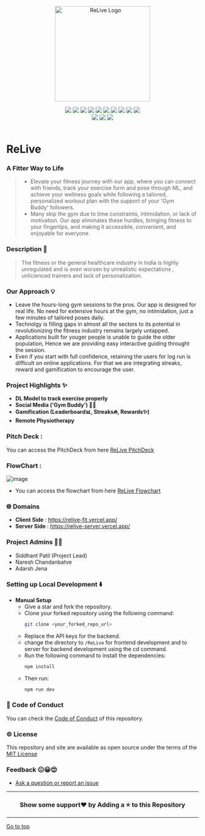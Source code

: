 <p align="center"><img src="https://github.com/Siddhant-Patil0203/ReLive/assets/77800620/3add86fc-30ad-414b-87a6-e24c5bf2ac21" alt="ReLive Logo" width="250px" height="250px" align="center"/> </p>

<div align="center">
   <img src="https://img.shields.io/github/repo-size/Siddhant-Patil0203/localhost-3000?style=for-the-badge" />
   <img src="https://img.shields.io/github/issues-raw/Siddhant-Patil0203/localhost-3000?style=for-the-badge" />
   <img src="https://img.shields.io/github/issues-closed-raw/Siddhant-Patil0203/localhost-3000?style=for-the-badge" />
   <img src="https://img.shields.io/github/license/Siddhant-Patil0203/localhost-3000?style=for-the-badge" />
   <img src="https://img.shields.io/github/issues-pr-raw/Siddhant-Patil0203/localhost-3000?style=for-the-badge" />
   <img src="https://img.shields.io/github/issues-pr-closed-raw/Siddhant-Patil0203/localhost-3000?style=for-the-badge" />
   <img src="https://img.shields.io/github/stars/Siddhant-Patil0203/localhost-3000?style=for-the-badge" />
   <img src="https://img.shields.io/github/contributors/Siddhant-Patil0203/localhost-3000?style=for-the-badge" />
   <img src="https://img.shields.io/github/forks/Siddhant-Patil0203/localhost-3000?style=for-the-badge" />
   <img src="https://img.shields.io/github/last-commit/Siddhant-Patil0203/localhost-3000?style=for-the-badge" />
   <br>
   <img src="https://forthebadge.com/images/badges/open-source.svg" />
   <img src="https://forthebadge.com/images/badges/built-by-developers.svg" />
   <img src="https://forthebadge.com/images/badges/powered-by-coffee.svg" />
</div>

<br />

# ReLive
### A Fitter Way to Life

>  - Elevate your fitness journey with our app, where you can connect with friends, track your exercise form and pose through ML, and achieve your wellness goals while following a tailored, personalized workout plan with the support of your 'Gym Buddy' followers.
>  - Many skip the gym due to time constraints, intimidation, or lack of motivation. Our app eliminates these hurdles, bringing fitness to your fingertips, and making it accessible, convenient, and enjoyable for   everyone.

### Description 📑
> The fitness or the general healthcare industry in India is highly unregulated and is even worsen by unrealistic expectations , unlicienced trainers and lack of personalization.

### Our Approach 💡
- Leave the hours-long gym sessions to the pros. Our app is designed for real life. No need for extensive hours at the gym, no intimidation, just a few minutes of tailored poses daily.
- Technolgy is filling gaps in almost all the sectors to its potential in revolutionizing the fitness industry remains largely untapped.
- Applications built for youger people is unable to guide the older population, Hence we are providing easy interactive guiding throught the session.
- Even if you start with full confidence, retaining the users for log run is difficult on online applications. For that we are integrating streaks, reward and gamification to encourage the user.

### Project Highlights ✨
- **DL Model to track exercise properly**
- **Social Media ('Gym Buddy') 🤜🤛**
- **Gamification (Leaderboard📊, Streaks🔥, Rewards✨)**
- **Remote Physiotherapy**

### Pitch Deck : 
You can access the PitchDeck from here [ReLive PitchDeck](https://docs.google.com/presentation/d/e/2PACX-1vSDPcjHNUJDj1WryBGcTMCmM0HV3B_QzxKVKDV5wiw1KNU0Qu9YT_UQZzJEtLfxVg-QNXCErvmuL7Cl/pub?start=true&loop=false&delayms=3000)

### FlowChart :

![image](https://github.com/Siddhant-Patil0203/localhost-3000/assets/77800620/01ca71f0-e3e5-4dd0-b0ba-f9e3d30b8cd7)

- You can access the flowchart from here [ReLive Flowchart](https://miro.com/app/board/uXjVNbKraZ4=/?share_link_id=496277461069)

### 🌐 Domains  
- **Client Side** : https://relive-fit.vercel.app/
- **Server Side** : https://relive-server.vercel.app/

### Project Admins 🙋‍♂️
- Siddhant Patil (Project Lead)
- Naresh Chandanbatve
- Adarsh Jena

### Setting up Local Development ⬇️  
- **Manual Setup**
  - Give a star and fork the repository.
  - Clone your forked repository using the following command:
    ```bash
    git clone <your_forked_repo_url>
    ```
  - Replace the API keys for the backend.
  - change the directory to `/ReLive` for frontend development and to server for backend development using the cd command.
  - Run the following command to install the dependencies:
    ```bash
    npm install
    ```
  - Then run:
    ```bash
    npm run dev
    ```

### 📝 Code of Conduct 
You can check the [Code of Conduct](CODE_OF_CONDUCT.md) of this repository.

### ©️ License 
This repository and site are available as open source under the terms of the [MIT License](LICENSE)

### Feedback 😐😀😍

- [Ask a question or report an issue](https://github.com/Siddhant-Patil0203/localhost-3000/issues)

---

<h3 align="center"> Show some support❤️ by Adding a ⭐ to this Repository </h3>

---
 
[Go to top]()


